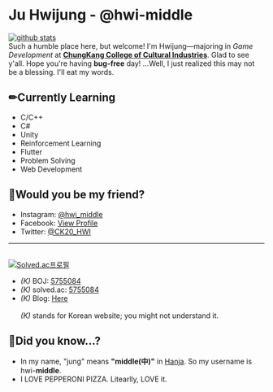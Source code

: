 
# Ju Hwijung - @hwi-middle
[![github stats](https://github-readme-stats.vercel.app/api?username=hwi-middle&show_icons=true&hide_border=true)](https://github.com/hwi-middle)<br>
Such a humble place here, but welcome! I'm Hwijung—majoring in *Game Development* at **[ChungKang College of Cultural Industries](https://www.ck.ac.kr/en/school-department/game/school)**. Glad to see y'all. Hope you're having **bug-free** day! ...Well, I just realized this may not be a blessing. I'll eat my words.

## ✏Currently Learning
 - C/C++
 - C#
 - Unity
 - Reinforcement Learning
 - Flutter
 - Problem Solving
 - Web Development
 
## 🥳Would you be my friend?
 - Instagram: [@hwi_middle](https://www.instagram.com/hwi_middle/)
 - Facebook: [View Profile](https://facebook.com/hwi.middle)
 - Twitter: [@CK20_HWI](https://twitter.com/CK20_HWI)
 ***
 <br>[![Solved.ac프로필](http://mazassumnida.wtf/api/v2/generate_badge?boj=5755084#5)](https://solved.ac/5755084)<br>
 - *(K)* BOJ: [5755084](https://www.acmicpc.net/user/5755084)
 - *(K)* solved.ac: [5755084](https://solved.ac/profile/5755084)
  - *(K)* Blog: [Here](https://blog.naver.com/5755084)
 <br><br>*(K)* stands for Korean website; you might not understand it.
 
 ## 🤔Did you know...?
 - In my name, "jung" means **"middle(中)"** in [Hanja](https://en.wikipedia.org/wiki/Hanja). So my username is hwi-**middle**.
 - I LOVE PEPPERONI PIZZA. Litearlly, LOVE it.

